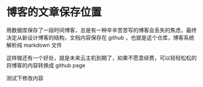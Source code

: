 # 博客的文章保存位置

用数据库保存了一段时间博客，总是有一种辛辛苦苦写的博客会丢失的焦虑，最终决定从新设计博客的结构，文档内容保存在 github ，也就是这个仓库，博客系统解析纯 markdown 文件

这样做还有一个好处，就是未来云主机到期了，如果不愿意续费，可以轻轻松松的将博客的内容转换成 github page 

测试下修改内容
